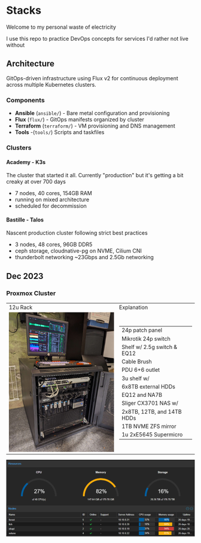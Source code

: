 # Stacks

Welcome to my personal waste of electricity

I use this repo to practice DevOps concepts for services I'd rather not live without

## Architecture

GitOps-driven infrastructure using Flux v2 for continuous deployment across multiple Kubernetes clusters.

### Components

- **Ansible** (`ansible/`) - Bare metal configuration and provisioning
- **Flux** (`flux/`) - GitOps manifests organized by cluster
- **Terraform** (`terraform/`) - VM provisioning and DNS management
- **Tools** -(`tools/`) Scripts and taskfiles

### Clusters

#### Academy - K3s
The cluster that started it all. Currently "production" but it's getting a bit creaky at over 700 days
- 7 nodes, 40 cores, 154GB RAM
- running on mixed architecture
- scheduled for decommission

#### Bastille - Talos
Nascent production cluster following strict best practices
- 3 nodes, 48 cores, 96GB DDR5
- ceph storage, cloudnative-pg on NVME, Cilium CNI
- thunderbolt networking ~23Gbps and 2.5Gb networking

## Dec 2023

### Proxmox Cluster

<table align="center">
  <tr>
  <td>12u Rack</td>
  <td>Explanation</td>
  </tr>
  <tr>
    <td><img src="https://github.com/jonathanchancey/assets/blob/main/images/rack2.jpg?raw=true" width=330></td>
    <td>
    <table align="center">
  <tr>
    <td>24p patch panel</td>
  </tr>
  <tr>
    <td>Mikrotik 24p switch</td>
  </tr>
  <tr>
    <td>Shelf w/ 2.5g switch & EQ12</td>
  </tr>
  <tr>
    <td>Cable Brush</td>
  </tr>
  <tr>
    <td>PDU 6+6 outlet</td>
  </tr>
  <tr>
    <td>3u shelf w/</td>
  </tr>
  <tr>
    <td>6x8TB external HDDs</td>
  </tr>
  <tr>
    <td>EQ12 and NA7B</td>
  </tr>
  <tr>
    <td>Sliger CX3701 NAS w/</td>
  </tr>
  <tr>
    <td>2x8TB, 12TB, and 14TB HDDs</td>
  </tr>
  <tr>
    <td>1TB NVME ZFS mirror</td>
  </tr>
  <tr>
    <td>1u 2xE5645 Supermicro </td>
  </tr>
</table>
    </td>
  </tr>
 </table>


![proxmox-small](https://github.com/jonathanchancey/assets/blob/main/images/proxmox-small.png?raw=true)
